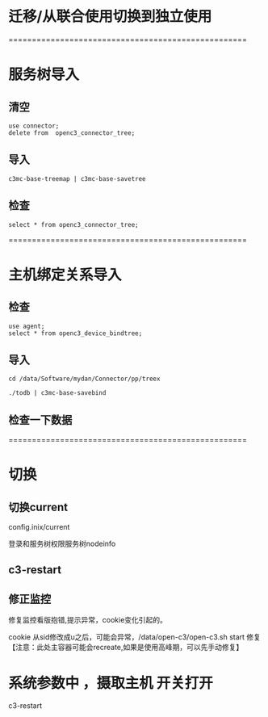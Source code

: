 # 迁移/从联合使用切换到独立使用

===================================================
# 服务树导入

## 清空
```
use connector;
delete from  openc3_connector_tree;
```
## 导入
```
c3mc-base-treemap | c3mc-base-savetree
```
## 检查
```
select * from openc3_connector_tree;
```
===================================================
# 主机绑定关系导入

## 检查
```
use agent;
select * from openc3_device_bindtree;
```
## 导入
```
cd /data/Software/mydan/Connector/pp/treex

./todb | c3mc-base-savebind
```
## 检查一下数据

===================================================
# 切换

## 切换current

config.inix/current

登录和服务树权限服务树nodeinfo

## c3-restart

## 修正监控

修复监控看版抱错,提示异常，cookie变化引起的。

cookie 从sid修改成u之后，可能会异常，/data/open-c3/open-c3.sh start 修复
【注意：此处主容器可能会recreate,如果是使用高峰期，可以先手动修复】

# 系统参数中 ，摄取主机 开关打开

c3-restart
